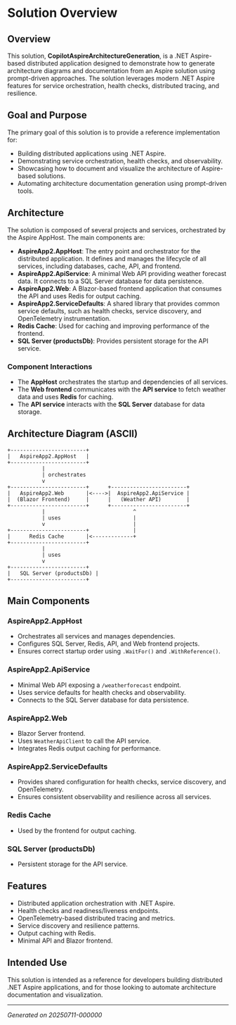 # Solution Overview

## Overview

This solution, **CopilotAspireArchitectureGeneration**, is a .NET Aspire-based distributed application designed to demonstrate how to generate architecture diagrams and documentation from an Aspire solution using prompt-driven approaches. The solution leverages modern .NET Aspire features for service orchestration, health checks, distributed tracing, and resilience.

## Goal and Purpose

The primary goal of this solution is to provide a reference implementation for:
- Building distributed applications using .NET Aspire.
- Demonstrating service orchestration, health checks, and observability.
- Showcasing how to document and visualize the architecture of Aspire-based solutions.
- Automating architecture documentation generation using prompt-driven tools.

## Architecture

The solution is composed of several projects and services, orchestrated by the Aspire AppHost. The main components are:

- **AspireApp2.AppHost**: The entry point and orchestrator for the distributed application. It defines and manages the lifecycle of all services, including databases, cache, API, and frontend.
- **AspireApp2.ApiService**: A minimal Web API providing weather forecast data. It connects to a SQL Server database for data persistence.
- **AspireApp2.Web**: A Blazor-based frontend application that consumes the API and uses Redis for output caching.
- **AspireApp2.ServiceDefaults**: A shared library that provides common service defaults, such as health checks, service discovery, and OpenTelemetry instrumentation.
- **Redis Cache**: Used for caching and improving performance of the frontend.
- **SQL Server (productsDb)**: Provides persistent storage for the API service.

### Component Interactions

- The **AppHost** orchestrates the startup and dependencies of all services.
- The **Web frontend** communicates with the **API service** to fetch weather data and uses **Redis** for caching.
- The **API service** interacts with the **SQL Server** database for data storage.

## Architecture Diagram (ASCII)

```
+------------------------+
|   AspireApp2.AppHost   |
+------------------------+
           |
           | orchestrates
           v
+------------------------+      +------------------------+
|   AspireApp2.Web       |<---->|  AspireApp2.ApiService |
|  (Blazor Frontend)     |      |   (Weather API)        |
+------------------------+      +------------------------+
           |                            ^
           | uses                       |
           v                            |
+------------------------+              |
|      Redis Cache       |<-------------+
+------------------------+
           |
           | uses
           v
+------------------------+
|   SQL Server (productsDb) |
+------------------------+
```

## Main Components

### AspireApp2.AppHost
- Orchestrates all services and manages dependencies.
- Configures SQL Server, Redis, API, and Web frontend projects.
- Ensures correct startup order using `.WaitFor()` and `.WithReference()`.

### AspireApp2.ApiService
- Minimal Web API exposing a `/weatherforecast` endpoint.
- Uses service defaults for health checks and observability.
- Connects to the SQL Server database for data persistence.

### AspireApp2.Web
- Blazor Server frontend.
- Uses `WeatherApiClient` to call the API service.
- Integrates Redis output caching for performance.

### AspireApp2.ServiceDefaults
- Provides shared configuration for health checks, service discovery, and OpenTelemetry.
- Ensures consistent observability and resilience across all services.

### Redis Cache
- Used by the frontend for output caching.

### SQL Server (productsDb)
- Persistent storage for the API service.

## Features
- Distributed application orchestration with .NET Aspire.
- Health checks and readiness/liveness endpoints.
- OpenTelemetry-based distributed tracing and metrics.
- Service discovery and resilience patterns.
- Output caching with Redis.
- Minimal API and Blazor frontend.

## Intended Use
This solution is intended as a reference for developers building distributed .NET Aspire applications, and for those looking to automate architecture documentation and visualization.

---

*Generated on 20250711-000000*
